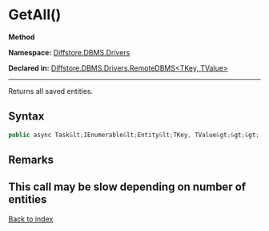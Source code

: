# GetAll()

**Method**

**Namespace:** [Diffstore.DBMS.Drivers](Diffstore.DBMS.Drivers.md)

**Declared in:** [Diffstore.DBMS.Drivers.RemoteDBMS&lt;TKey, TValue&gt;](Diffstore.DBMS.Drivers.RemoteDBMS{TKey,TValue}.md)

------



Returns all saved entities.


## Syntax

```csharp
public async Task&lt;IEnumerable&lt;Entity&lt;TKey, TValue&gt;&gt;&gt; GetAll()
```

## Remarks
This call may be slow depending on number of entities
------

[Back to index](index.md)